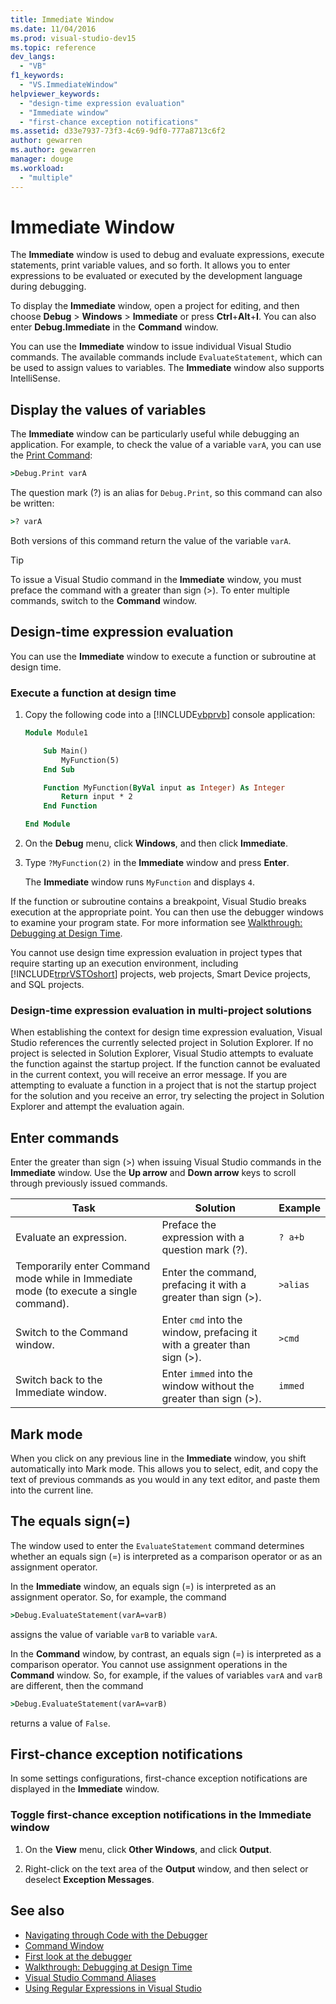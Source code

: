```yaml
---
title: Immediate Window
ms.date: 11/04/2016
ms.prod: visual-studio-dev15
ms.topic: reference
dev_langs:
  - "VB"
f1_keywords:
  - "VS.ImmediateWindow"
helpviewer_keywords:
  - "design-time expression evaluation"
  - "Immediate window"
  - "first-chance exception notifications"
ms.assetid: d33e7937-73f3-4c69-9df0-777a8713c6f2
author: gewarren
ms.author: gewarren
manager: douge
ms.workload:
  - "multiple"
---
```

# Immediate Window

The **Immediate** window is used to debug and evaluate expressions, execute statements, print variable values, and so forth. It allows you to enter expressions to be evaluated or executed by the development language during debugging.

To display the **Immediate** window, open a project for editing, and then choose **Debug** > **Windows** > **Immediate** or press **Ctrl**+**Alt**+**I**. You can also enter **Debug.Immediate** in the **Command** window.

You can use the **Immediate** window to issue individual Visual Studio commands. The available commands include `EvaluateStatement`, which can be used to assign values to variables. The **Immediate** window also supports IntelliSense.

## Display the values of variables

The **Immediate** window can be particularly useful while debugging an application. For example, to check the value of a variable `varA`, you can use the [Print Command](../../ide/reference/print-command.md):

```cmd
>Debug.Print varA
```

The question mark (?) is an alias for `Debug.Print`, so this command can also be written:

```cmd
>? varA
```

Both versions of this command return the value of the variable `varA`.

> [!TIP]
> To issue a Visual Studio command in the **Immediate** window, you must preface the command with a greater than sign (>). To enter multiple commands, switch to the **Command** window.

## Design-time expression evaluation

You can use the **Immediate** window to execute a function or subroutine at design time.

### Execute a function at design time

1. Copy the following code into a [!INCLUDE[vbprvb](../../code-quality/includes/vbprvb_md.md)] console application:

   ```vb
   Module Module1

       Sub Main()
           MyFunction(5)
       End Sub

       Function MyFunction(ByVal input as Integer) As Integer
           Return input * 2
       End Function

   End Module
   ```

2. On the **Debug** menu, click **Windows**, and then click **Immediate**.

3. Type `?MyFunction(2)` in the **Immediate** window and press **Enter**.

    The **Immediate** window runs `MyFunction` and displays `4`.

If the function or subroutine contains a breakpoint, Visual Studio breaks execution at the appropriate point. You can then use the debugger windows to examine your program state. For more information see [Walkthrough: Debugging at Design Time](../../debugger/walkthrough-debugging-at-design-time.md).

You cannot use design time expression evaluation in project types that require starting up an execution environment, including [!INCLUDE[trprVSTOshort](../../ide/reference/includes/trprvstoshort_md.md)] projects, web projects, Smart Device projects, and SQL projects.

### Design-time expression evaluation in multi-project solutions

When establishing the context for design time expression evaluation, Visual Studio references the currently selected project in Solution Explorer. If no project is selected in Solution Explorer, Visual Studio attempts to evaluate the function against the startup project. If the function cannot be evaluated in the current context, you will receive an error message. If you are attempting to evaluate a function in a project that is not the startup project for the solution and you receive an error, try selecting the project in Solution Explorer and attempt the evaluation again.

## Enter commands

Enter the greater than sign (>) when issuing Visual Studio commands in the **Immediate** window. Use the **Up arrow** and **Down arrow** keys to scroll through previously issued commands.

|Task|Solution|Example|
|----------|--------------|-------------|
|Evaluate an expression.|Preface the expression with a question mark (?).|`? a+b`|
|Temporarily enter Command mode while in Immediate mode (to execute a single command).|Enter the command, prefacing it with a greater than sign (>).|`>alias`|
|Switch to the Command window.|Enter `cmd` into the window, prefacing it with a greater than sign (>).|`>cmd`|
|Switch back to the Immediate window.|Enter `immed` into the window without the greater than sign (>).|`immed`|

## Mark mode

When you click on any previous line in the **Immediate** window, you shift automatically into Mark mode. This allows you to select, edit, and copy the text of previous commands as you would in any text editor, and paste them into the current line.

## The equals sign(=)

The window used to enter the `EvaluateStatement` command determines whether an equals sign (=) is interpreted as a comparison operator or as an assignment operator.

In the **Immediate** window, an equals sign (=) is interpreted as an assignment operator. So, for example, the command

```cmd
>Debug.EvaluateStatement(varA=varB)
```

assigns the value of variable `varB` to variable `varA`.

In the **Command** window, by contrast, an equals sign (=) is interpreted as a comparison operator. You cannot use assignment operations in the **Command** window. So, for example, if the values of variables `varA` and `varB` are different, then the command

```cmd
>Debug.EvaluateStatement(varA=varB)
```

returns a value of `False`.

## First-chance exception notifications

In some settings configurations, first-chance exception notifications are displayed in the **Immediate** window.

### Toggle first-chance exception notifications in the Immediate window

1. On the **View** menu, click **Other Windows**, and click **Output**.

2. Right-click on the text area of the **Output** window, and then select or deselect **Exception Messages**.

## See also

- [Navigating through Code with the Debugger](../../debugger/navigating-through-code-with-the-debugger.md)
- [Command Window](../../ide/reference/command-window.md)
- [First look at the debugger](../../debugger/debugger-feature-tour.md)
- [Walkthrough: Debugging at Design Time](../../debugger/walkthrough-debugging-at-design-time.md)
- [Visual Studio Command Aliases](../../ide/reference/visual-studio-command-aliases.md)
- [Using Regular Expressions in Visual Studio](../../ide/using-regular-expressions-in-visual-studio.md)
